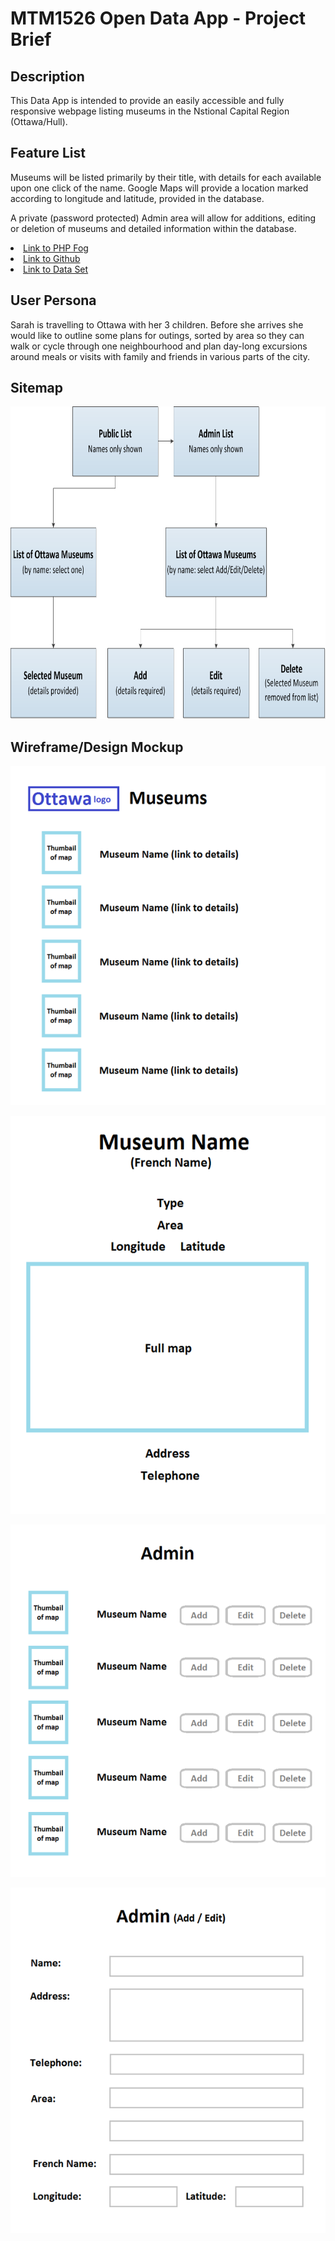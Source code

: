 <link href="css/general.css" rel="stylesheet">
<title>Project Brief</title>

</head>
<body>
<h1>MTM1526 Open Data App - Project Brief</h1>
<h2>Description</h2>
<p>This Data App is intended to provide an easily accessible and fully responsive webpage listing museums in the Nstional Capital Region (Ottawa/Hull).</p>
<h2>Feature List</h2>
<p>Museums will be listed primarily by their title, with details for each available upon one click of the name. Google Maps will provide a location marked according to longitude and latitude, provided in the database.</p>
<p>A private (password protected) Admin area will allow for additions, editing or deletion of museums and detailed information within the database.</p>

<li 
<li><a href="http://jen-harris-open-data-app.phpfogapp.com">Link to PHP Fog</a></li>
<li><a href="https://github.com/JenLHarris/open-data-app">Link to Github</a></li>
<li><a href="http://ottawa.ca/online_services/opendata/info/museums_en.html">Link to Data Set</a></li>

<h2>User Persona</h2>
<p>Sarah is travelling to Ottawa with her 3 children. Before she arrives she would like to outline some plans for outings, sorted by area so they can walk or cycle through one neighbourhood and plan day-long excursions around meals or visits with family and friends in various parts of the city.

<h2>Sitemap</h2>

<img src="images/sitemap.png" width="650" height="500" />

<h2>Wireframe/Design Mockup</h2>

<p><img src="images/Museums page.png"/><br></p>
<p><img src="images/Details page.png"/><br></p>
<p><img src="images/Admin page.png"/><br></p>
<p><img src="images/Admin page1.png"/></p>
</body>
</html>
